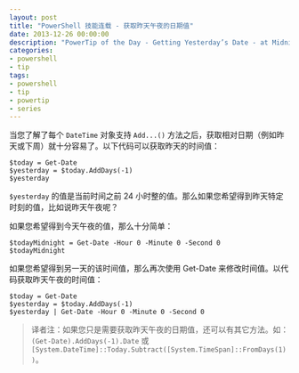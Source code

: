```yaml
---
layout: post
title: "PowerShell 技能连载 - 获取昨天午夜的日期值"
date: 2013-12-26 00:00:00
description: "PowerTip of the Day - Getting Yesterday’s Date - at Midnight!"
categories:
- powershell
- tip
tags:
- powershell
- tip
- powertip
- series
---
```

当您了解了每个 `DateTime` 对象支持 `Add...()` 方法之后，获取相对日期（例如昨天或下周）就十分容易了。以下代码可以获取昨天的时间值：

	$today = Get-Date
	$yesterday = $today.AddDays(-1)
	$yesterday

`$yesterday` 的值是当前时间之前 24 小时整的值。那么如果您希望得到昨天特定时刻的值，比如说昨天午夜呢？

如果您希望得到今天午夜的值，那么十分简单：

	$todayMidnight = Get-Date -Hour 0 -Minute 0 -Second 0
	$todayMidnight

如果您希望得到另一天的该时间值，那么再次使用 Get-Date 来修改时间值。以代码获取昨天午夜的时间值：

	$today = Get-Date
	$yesterday = $today.AddDays(-1)
	$yesterday | Get-Date -Hour 0 -Minute 0 -Second 0

> 译者注：如果您只是需要获取昨天午夜的日期值，还可以有其它方法。如：`(Get-Date).AddDays(-1).Date` 或 `[System.DateTime]::Today.Subtract([System.TimeSpan]::FromDays(1))`。

<!--本文国际来源：[Getting Yesterday’s Date - at Midnight!](http://community.idera.com/powershell/powertips/b/tips/posts/getting-yesterday-s-date-at-midnight)-->
